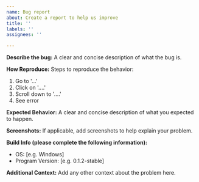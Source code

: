 ```yaml
---
name: Bug report
about: Create a report to help us improve
title: ''
labels: ''
assignees: ''

---
```


**Describe the bug:**
A clear and concise description of what the bug is.

**How Reproduce:**
Steps to reproduce the behavior:
1. Go to '...'
2. Click on '....'
3. Scroll down to '....'
4. See error

**Expected Behavior:**
A clear and concise description of what you expected to happen.

**Screenshots:**
If applicable, add screenshots to help explain your problem.

**Build Info (please complete the following information):**
 - OS: [e.g. Windows]
 - Program Version: [e.g. 0.1.2-stable]


**Additional Context:**
Add any other context about the problem here.

